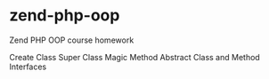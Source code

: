 # zend-php-oop
Zend PHP OOP course homework

Create Class
Super Class
Magic Method
Abstract Class and Method
Interfaces

